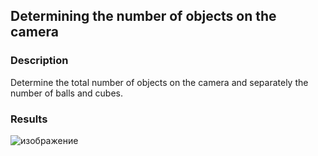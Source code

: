 ## Determining the number of objects on the camera

### Description

Determine the total number of objects on the camera and separately the number of balls and cubes.

### Results 

![изображение](https://github.com/mrglaster/ISU-HW-CV/assets/50916604/736a3fa5-a823-4c7f-8c0c-f5d9095acf34)
